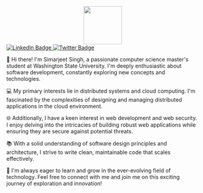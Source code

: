 <div id="header" align="center">
  <img src="https://media.giphy.com/media/M9gbBd9nbDrOTu1Mqx/giphy.gif" width="100"/>
</div>
<div id="badges">
  <a href="www.linkedin.com/in/simarjeetss529">
    <img src="https://img.shields.io/badge/LinkedIn-blue?style=for-the-badge&logo=linkedin&logoColor=white" alt="LinkedIn Badge"/>
  </a>
  <a href="https://twitter.com/s1mjjj">
    <img src="https://img.shields.io/badge/Twitter-blue?style=for-the-badge&logo=twitter&logoColor=white" alt="Twitter Badge"/>
  </a>
</div>
<div id = "badges">
  <img src="https://komarev.com/ghpvc/?username=simarjeetss&style=flat-square&color=blue" alt=""/>
</div>

👋 Hi there! I'm Simarjeet Singh, a passionate computer science master's student at Washington State University. I'm deeply enthusiastic about software development, constantly exploring new concepts and technologies.

💻 My primary interests lie in distributed systems and cloud computing. I'm fascinated by the complexities of designing and managing distributed applications in the cloud environment.

🌐 Additionally, I have a keen interest in web development and web security. I enjoy delving into the intricacies of building robust web applications while ensuring they are secure against potential threats.

📚 With a solid understanding of software design principles and architecture, I strive to write clean, maintainable code that scales effectively.

🌱 I'm always eager to learn and grow in the ever-evolving field of technology. Feel free to connect with me and join me on this exciting journey of exploration and innovation!
